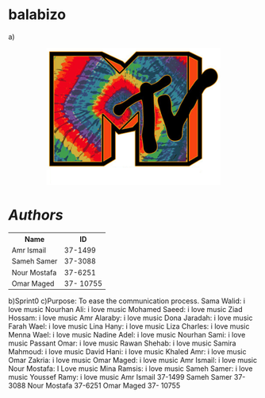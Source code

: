 # balabizo
a)<p align="center">
  <img src="https://github.com/nourhanAlimohamed/balabizo/blob/master/MTV%20Tie%20Dye.jpg?raw=true" width="350"/>
</p>
<h1 style=font-style:italic;background-color: lightblue;> 
Authors
</h1>

<table style="width:100%">
<tr> 
         <th> Name </th>
         <th> ID </th>
</tr>
         
<tr>
         <td>Amr Ismail  </td>
         <td> 37-1499 </td>
         
</tr>
         
<tr>
         <td>Sameh Samer </td>
         <td>37-3088</td>
</tr>
           
<tr>
         <td>Nour Mostafa  </td>
         <td>37-6251 </td>
</tr> 

<tr>
         <td>Omar Maged  </td>
         <td> 37- 10755  </td>
</tr> 
           


</table>


b)Sprint0
c)Purpose: To ease the communication process.
Sama Walid: i love music
Nourhan Ali:  i love music
Mohamed Saeed: i love music
Ziad Hossam: i love music
Amr Alaraby: i love music
Dona Jaradah: i love music
Farah Wael: i love music
Lina Hany: i love music
Liza Charles: i love music
Menna Wael: i love music
Nadine Adel: i love music
Nourhan Sami: i love music
Passant Omar: i love music
Rawan Shehab: i love music
Samira Mahmoud: i love music
David Hani: i love music
Khaled Amr: i love music
Omar Zakria: i love music
Omar Maged: i love music
Amr Ismail: i love music
Nour Mostafa: I Love music
Mina Ramsis: i love music
Sameh Samer: i love music
Youssef Ramy: i love music 
Amr Ismail 37-1499
Sameh Samer 37-3088
Nour Mostafa 37-6251
Omar Maged 37- 10755
